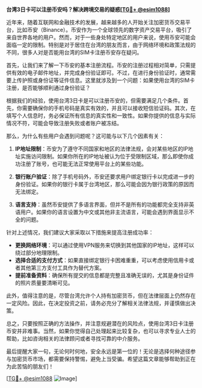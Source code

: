 **台湾3日卡可以注册币安吗？解决跨境交易的疑惑[[TG💪+ @esim1088](https://t.me/s/esim1088)]**

近年来，随着互联网和金融技术的发展，越来越多的人开始关注加密货币交易平台，比如币安（Binance）。币安作为一个全球领先的数字资产交易平台，吸引了来自世界各地的用户。然而，对于一些身处特定地区的用户来说，使用币安可能会面临一定的限制。特别是对于居住在台湾的朋友而言，由于网络环境和政策法规的不同，很多人对是否能用台湾的SIM卡注册币安存在疑问。

首先，让我们来了解一下币安的基本注册流程。币安的注册过程相对简单，只需提供有效的电子邮件地址，并完成身份验证即可。不过，在进行身份验证时，通常需要上传护照或身份证等证件信息。这里就涉及到一个问题：如果使用台湾的SIM卡注册，是否能够顺利通过身份验证？

根据我们的经验，使用台湾3日卡是可以注册币安的，但需要满足几个条件。首先，你需要确保你的手机号码是真实有效的，并且可以接收短信验证码。其次，在填写个人信息时，务必保证所有信息的真实性和一致性。如果你提供的信息与实际情况不符，可能会导致注册失败或者账户被冻结。

那么，为什么有些用户会遇到问题呢？这可能与以下几个因素有关：

1. **IP地址限制**：币安为了遵守不同国家和地区的法律法规，会对某些地区的IP地址实施访问限制。如果你所在的IP地址被认为位于受限制区域，那么即使你成功注册了账号，也可能无法正常使用平台上的某些功能。

2. **银行账户验证**：除了手机号码外，币安还要求用户绑定银行卡以完成进一步的身份验证。如果你的银行卡属于台湾地区，那么可能会因为银行政策的原因而无法绑定。

3. **语言支持**：虽然币安提供了多语言界面，但并不是所有的功能都完全支持非英语用户。如果你的语言设置为中文或其他非主流语言，可能会遇到界面显示不全的问题。

针对上述情况，我们建议大家采取以下措施来提高注册成功率：

- **更换网络环境**：可以通过使用VPN服务来切换到其他国家的IP地址，这样可以绕过部分地理限制。
- **选择合适的支付方式**：如果直接绑定银行卡困难重重，可以考虑使用信用卡或者其他第三方支付工具作为替代方案。
- **提前准备资料**：确保所有提交的信息都是完整且准确无误的，尤其是身份证件的照片质量要清晰可见。

此外，值得注意的是，尽管台湾允许个人持有加密货币，但在法律层面上仍然存在一定风险。因此，在决定投资之前，请务必充分了解相关法律法规，并谨慎做出决策。

总之，只要按照正确的方法操作，并注意规避潜在的风险点，使用台湾3日卡注册币安并非难事。当然，如果你觉得自己处理起来比较复杂，也可以寻求专业人士的帮助，比如咨询相关的法律顾问或者寻找可靠的中介服务。

最后提醒大家一句，无论何时何地，安全永远是第一位的！无论是选择何种途径参与加密货币市场，都需要保持警惕，避免上当受骗。希望这篇文章能够帮助到正在为此苦恼的朋友们！

[[TG💪+ @esim1088](https://t.me/s/esim1088) ![Image](https://i.postimg.cc/4NQfJmqS/Snipaste-2025-05-13-00-14-12.png)]
